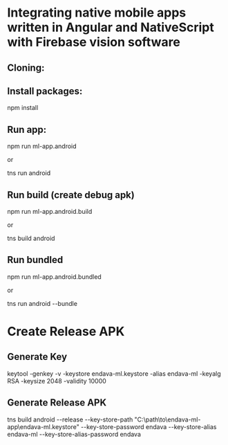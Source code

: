 # Integrating native mobile apps written in Angular and NativeScript with Firebase vision software

## Cloning:

## Install packages:

npm install

## Run app:

npm run ml-app.android

or 

tns run android

## Run build (create debug apk)

npm run ml-app.android.build

or

tns build android

## Run bundled 

npm run ml-app.android.bundled

or 

tns run android --bundle

# Create Release APK

## Generate Key

keytool -genkey -v -keystore endava-ml.keystore -alias endava-ml -keyalg RSA -keysize 2048 -validity 10000

## Generate Release APK

tns build android --release --key-store-path "C:\path\to\endava-ml-app\endava-ml.keystore" --key-store-password endava --key-store-alias endava-ml --key-store-alias-password endava
